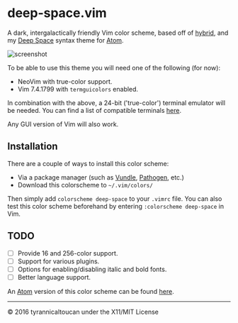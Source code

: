 # deep-space.vim
A dark, intergalactically friendly Vim color scheme, based off of [hybrid](https://github.com/w0ng/vim-hybrid), and my [Deep Space](https://github.com/tyrannicaltoucan/deep-space-syntax) syntax theme for [Atom](https://atom.io).

![screenshot](https://raw.githubusercontent.com/tyrannicaltoucan/vim-deep-space/master/images/screenshot.png)

To be able to use this theme you will need one of the following (for now):
* NeoVim with true-color support.
* Vim 7.4.1799 with `termguicolors` enabled.

In combination with the above, a 24-bit ('true-color') terminal emulator will be needed. You can find a list of compatible terminals [here](https://gist.github.com/XVilka/8346728).

Any GUI version of Vim will also work.

## Installation
There are a couple of ways to install this color scheme:
* Via a package manager (such as [Vundle](https://github.com/VundleVim/Vundle.vim), [Pathogen](https://github.com/tpope/vim-pathogen), etc.)
* Download this colorscheme to `~/.vim/colors/`

Then simply add `colorscheme deep-space` to your `.vimrc` file. You can also test this color scheme beforehand by entering `:colorscheme deep-space` in Vim.

## TODO
- [ ] Provide 16 and 256-color support.
- [ ] Support for various plugins.
- [ ] Options for enabling/disabling italic and bold fonts.
- [ ] Better language support.

An [Atom](https://atom.io) version of this color scheme can be found [here](https://github.com/tyrannicaltoucan/deep-space-syntax).

---
© 2016 tyrannicaltoucan under the X11/MIT License
